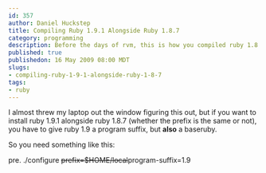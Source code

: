 ```yaml
--- 
id: 357
author: Daniel Huckstep
title: Compiling Ruby 1.9.1 Alongside Ruby 1.8.7
category: programming
description: Before the days of rvm, this is how you compiled ruby 1.8.7 alongside 1.9.1.
published: true
publishedon: 16 May 2009 08:00 MDT
slugs: 
- compiling-ruby-1-9-1-alongside-ruby-1-8-7
tags: 
- ruby
---
```

I almost threw my laptop out the window figuring this out, but if you
want to install ruby 1.9.1 alongside ruby 1.8.7 (whether the prefix is
the same or not), you have to give ruby 1.9 a program suffix, but
**also** a baseruby.

So you need something like this:

pre. ./configure ~~~~prefix=\$HOME/local~~~~program-suffix=1.9
~~~~with-baseruby=ruby~~~~enable-pthread

